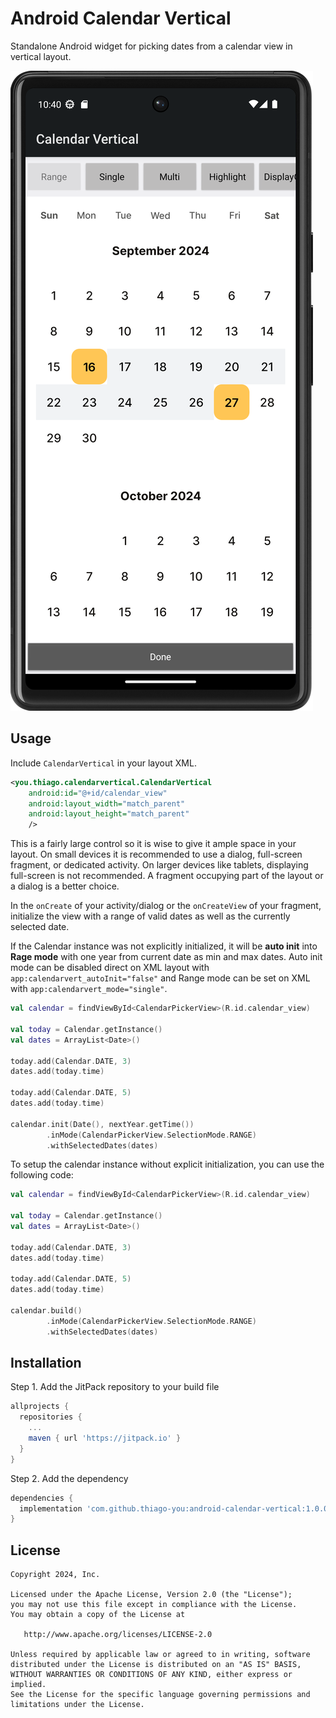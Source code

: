 Android Calendar Vertical
==========================

Standalone Android widget for picking dates from a calendar view in vertical layout.

![Screenshot](screenshot.png)


Usage
-----

Include `CalendarVertical` in your layout XML.

```xml
<you.thiago.calendarvertical.CalendarVertical
    android:id="@+id/calendar_view"
    android:layout_width="match_parent"
    android:layout_height="match_parent"
    />
```

This is a fairly large control so it is wise to give it ample space in your layout. On small
devices it is recommended to use a dialog, full-screen fragment, or dedicated activity. On larger
devices like tablets, displaying full-screen is not recommended. A fragment occupying part of the
layout or a dialog is a better choice.

In the `onCreate` of your activity/dialog or the `onCreateView` of your fragment, initialize the
view with a range of valid dates as well as the currently selected date.

If the Calendar instance was not explicitly initialized, it will be **auto init** into **Rage mode** with one year from current date as min and max dates.
Auto init mode can be disabled direct on XML layout with `app:calendarvert_autoInit="false"` and Range mode can be set on XML with `app:calendarvert_mode="single"`.

```kotlin
val calendar = findViewById<CalendarPickerView>(R.id.calendar_view)

val today = Calendar.getInstance()
val dates = ArrayList<Date>()

today.add(Calendar.DATE, 3)
dates.add(today.time)

today.add(Calendar.DATE, 5)
dates.add(today.time)

calendar.init(Date(), nextYear.getTime())
        .inMode(CalendarPickerView.SelectionMode.RANGE)
        .withSelectedDates(dates)
```

To setup the calendar instance without explicit initialization, you can use the following code:

```kotlin
val calendar = findViewById<CalendarPickerView>(R.id.calendar_view)

val today = Calendar.getInstance()
val dates = ArrayList<Date>()

today.add(Calendar.DATE, 3)
dates.add(today.time)

today.add(Calendar.DATE, 5)
dates.add(today.time)

calendar.build()
        .inMode(CalendarPickerView.SelectionMode.RANGE)
        .withSelectedDates(dates)
```

## Installation

Step 1. Add the JitPack repository to your build file

```groovy
allprojects {
  repositories {
    ...
    maven { url 'https://jitpack.io' }
  }
}
```

Step 2. Add the dependency

```groovy
dependencies {
  implementation 'com.github.thiago-you:android-calendar-vertical:1.0.0'
}
```

License
-------

    Copyright 2024, Inc.

    Licensed under the Apache License, Version 2.0 (the "License");
    you may not use this file except in compliance with the License.
    You may obtain a copy of the License at

       http://www.apache.org/licenses/LICENSE-2.0

    Unless required by applicable law or agreed to in writing, software
    distributed under the License is distributed on an "AS IS" BASIS,
    WITHOUT WARRANTIES OR CONDITIONS OF ANY KIND, either express or implied.
    See the License for the specific language governing permissions and
    limitations under the License.
